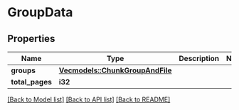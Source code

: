 # GroupData

## Properties

Name | Type | Description | Notes
------------ | ------------- | ------------- | -------------
**groups** | [**Vec<models::ChunkGroupAndFile>**](ChunkGroupAndFile.md) |  | 
**total_pages** | **i32** |  | 

[[Back to Model list]](../README.md#documentation-for-models) [[Back to API list]](../README.md#documentation-for-api-endpoints) [[Back to README]](../README.md)


